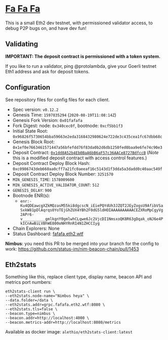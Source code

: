 # [Fa Fa Fa](https://www.youtube.com/watch?v=N6xoFhkthls)

This is a small Eth2 dev testnet, with permissioned validator access, to debug P2P bugs on, and have dev fun!

## Validating

**IMPORTANT: The deposit contract is permissioned with a token system.**

If you like to run a validator, ping @protolambda,
 give your Goerli testnet Eth1 address and ask for deposit tokens.

## Configuration

See repository files for config files for each client.

- Spec version: `v0.12.2`
- Genesis Time: `1597835294` (`2020-08-19T11:08:14Z`)
- Genesis Fork Version: `0x01fafafa`
- Fork Digest: node: `0x340cec0f`, bootnode: `0xcf5bb1f3` 
- Initial State Root: `0x96826f5730654bba59663e2eda3168432980624e722de3c435cea1fc67dbb68c`
- Genesis Block Root: `0x1ef0e7663461571447a56bfefdd76f83da0b2d6db1250fed0baa9e6fe74c90e3`
- Deposit Contract: [`0x1dd8A52b4Eb0BaA6bB6aF57c36AACe8727BdfccB`](https://goerli.etherscan.io/address/0x1dd8A52b4Eb0BaA6bB6aF57c36AACe8727BdfccB) (_Note_ this is a modified deposit contract with access control features.)
- Deposit Contract Deploy Block Hash: `0xc0986743deb660aa0cff7a21fc0aeeaf16c5143d1f3dda5a3dadd0c40aac549f`
- Deposit Contract Deploy Block Number: `3251570`
- `MIN_GENESIS_TIME`: `1578009600`
- `MIN_GENESIS_ACTIVE_VALIDATOR_COUNT`: `512`
- `GENESIS_DELAY`: `900`
- Bootnode ENR(s):
  - `enr:-Ku4QDEawcgXZkMQzasM55ki8dgcscN_iEiePQYdUh3JZQT2JEyZogsU9AfibVSaSxkW81pDlAqrqs0YoTEjGhZUX4YBh2F0dG5ldHOIAAAAAAAAAACEZXRoMpCgyVg2APr6-v__________gmlkgnY0gmlwhCLqwe6Jc2VjcDI1NmsxoQK8R63gDqak_oNJ6e4PkICnAwBiLVBhWE800oNHYRnRI4N1ZHCCIyg`
- Chain Explorers: None
- Status Dashboard: [fafafa.eth2.wtf](https://fafafa.eth2.wtf)

**Nimbus**: you need this PR to be merged into your branch for the config to work:
 https://github.com/status-im/nim-beacon-chain/pull/1453

## Eth2stats

Something like this, replace client type, display name, beacon API and metrics port numbers:
```shell script
eth2stats-client run \
--eth2stats.node-name="Nimbus heya" \ 
--data.folder=/data \
--eth2stats.addr=grpc.fafafa.eth2.wtf:8080 \
--eth2stats.tls=false \
--beacon.type=nimbus \
--beacon.addr=http://localhost:4000 \ 
--beacon.metrics-addr=http://localhost:8080/metrics
```

Available as docker image: `alethio/eth2stats-client:latest`
